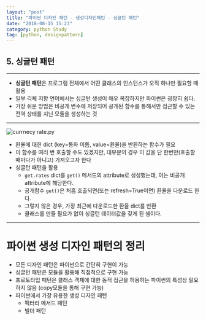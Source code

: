 ```yaml
---
layout: "post"
title: "파이썬 디자인 패턴 - 생성디자인패턴 - 싱글턴 패턴"
date: "2018-08-15 15:23"
category: python Study
tag: [python, designpattern]
---
```



## 5. 싱글턴 패턴

***

* **싱글턴 패턴**은 프로그램 전체에서 어떤 클래스의 인스턴스가 오직 하나만 필요할 때 활용
* 일부 긱체 지향 언어에서는 싱글턴 생성이 매우 복잡하지만 파이썬은 굉장히 쉽다.
* 가장 쉬운 방법은 비공개 변수에 저장되어 공개된 함수를 통해서만 접근할 수 있는 전역 상태를 지닌 모듈을 생성하는 것

***

![currnecy rate.py](http://mino-park7.github.io/assets/images/2018/08/currnecy-rate-py.png)

* 환율에 대한 dict (key=통화 이름, value=환율)을 반환하는 함수가 필요
* 이 함수를 여러 번 호출할 수도 있겠지만, 대부분의 경우 이 값을 단 한번만(호출할 때마다가 아니고) 가져오고자 한다
* 싱글턴 패턴을 활용
  - `get.rates` dict를 `get()` 메서드의 attribute로 생성했는데, 이는 비공개 attribute에 해당한다.
  - 공개함수 `get()`은 처흠 호출되면(또는 refresh=True이면) 환율을 다운로드 한다.
  - 그렇지 않은 경우, 가장 최근에 다운로드한 환율 dict를 반환
  - 클래스를 만들 필요가 없이 싱글턴 데이터값을 갖게 된 셈이다.

***

# 파이썬 생성 디자인 패턴의 정리

* 모든 디자인 패턴은 파이썬으로 간단히 구현이 가능
* 싱글턴 패턴은 모듈을 활용해 직접적으로 구현 가능
* 프로토타입 패턴은 클래스 객체에 대한 동적 접근을 허용하는 파이썬의 특성상 필요하지 않음 (copy모듈을 통해 구현 가능)
* 파이썬에서 가장 유용한 생성 디자인 패턴
  - 팩터리 메서드 패턴
  - 빌더 패턴
